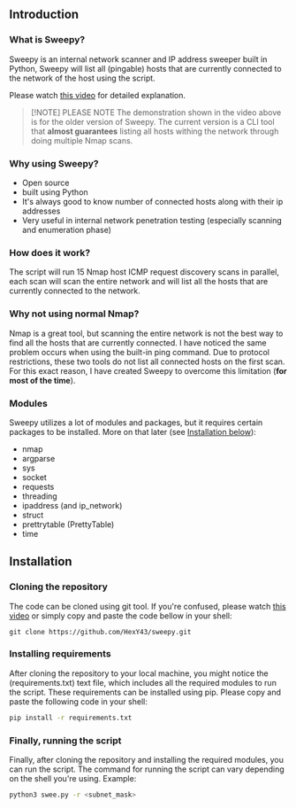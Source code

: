 ## Introduction
### What is Sweepy?
Sweepy is an internal network scanner and IP address sweeper built in Python, Sweepy will list all (pingable) hosts that are currently connected to the network of the host using the script.

Please watch [this video](https://youtu.be/ohFFMTxaFmc) for detailed explanation.
>[!NOTE] PLEASE NOTE
>The demonstration shown in the video above is for the older version of Sweepy. The current version is a CLI tool that **almost guarantees** listing all hosts withing the network through doing multiple Nmap scans. 

### Why using Sweepy?
- Open source
- built using Python
- It's always good to know number of connected hosts along with their ip addresses
- Very useful in internal network penetration testing (especially scanning and enumeration phase)

### How does it work?
The script will run 15 Nmap host ICMP request discovery scans in parallel, each scan will scan the entire network and will list all the hosts that are currently connected to the network.

### Why not using normal Nmap?
Nmap is a great tool, but scanning the entire network is not the best way to find all the hosts that are currently connected. I have noticed the same problem occurs when using the built-in ping command. Due to protocol restrictions, these two tools do not list all connected hosts on the first scan. For this exact reason, I have created Sweepy to overcome this limitation (**for most of the time**).


### Modules
Sweepy utilizes a lot of modules and packages, but it requires certain packages to be installed. More on that later (see [Installation below](#installation)):
- nmap
- argparse
- sys
- socket
- requests
- threading
- ipaddress (and ip_network)
- struct
- prettrytable (PrettyTable)
- time

## Installation
### Cloning the repository
The code can be cloned using git tool. If you're confused, please watch [this video](https://www.youtube.com/watch?v=q9wc7hUrW8U) or simply copy and paste the code bellow in your shell:
```
git clone https://github.com/HexY43/sweepy.git
```

### Installing requirements
After cloning the repository to your local machine, you might notice the (requirements.txt) text file, which includes all the required modules to run the script. These requirements can be installed using pip. Please copy and paste the following code in your shell:
```bash
pip install -r requirements.txt
```

### Finally, running the script
Finally, after cloning the repository and installing the required modules, you can run the script. The command for running the script can vary depending on the shell you're using. Example:
```bash
python3 swee.py -r <subnet_mask>
```
